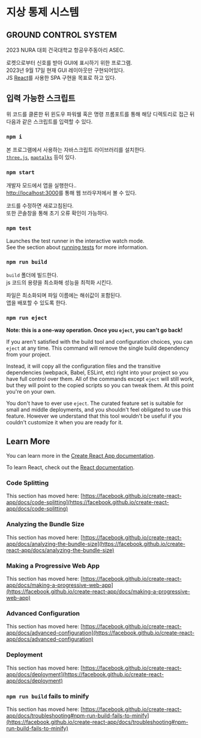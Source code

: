 # 지상 통제 시스템
## GROUND CONTROL SYSTEM

2023 NURA 대회 건국대학교 항공우주동아리 ASEC.

로켓으로부터 신호를 받아 GUI에 표시하기 위한 프로그램.\
2023년 9월 17일 현재 GUI 레이아웃만 구현되어있다.\
JS [React](https://react.dev)를 사용한 SPA 구현을 목표로 하고 있다.

## 입력 가능한 스크립트

위 코드를 클론한 뒤 윈도우 파워쉘 혹은 명령 프롬포트를 통해 해당 디렉토리로 접근 뒤 다음과 같은 스크립트를 입력할 수 있다.

### `npm i`

본 프로그램에서 사용하는 자바스크립트 라이브러리를 설치한다.\
[`three.js`](https://threejs.org), [`maptalks`](https://maptalks.org) 등이 있다.

### `npm start`

개발자 모드에서 앱을 실행한다..\
[http://localhost:3000](http://localhost:3000)를 통해 웹 브라우저에서 볼 수 있다.

코드를 수정하면 새로고침된다.\
또한 콘솔창을 통해 초기 오류 확인이 가능하다.

### `npm test`

Launches the test runner in the interactive watch mode.\
See the section about [running tests](https://facebook.github.io/create-react-app/docs/running-tests) for more information.

### `npm run build`

`build` 폴더에 빌드한다.\
js 코드의 용량을 최소화해 성능을 최적화 시킨다.

파일은 최소화되며 파일 이름에는 해쉬값이 포함된다.\
앱을 배포할 수 있도록 한다.

### `npm run eject`

**Note: this is a one-way operation. Once you `eject`, you can't go back!**

If you aren't satisfied with the build tool and configuration choices, you can `eject` at any time. This command will remove the single build dependency from your project.

Instead, it will copy all the configuration files and the transitive dependencies (webpack, Babel, ESLint, etc) right into your project so you have full control over them. All of the commands except `eject` will still work, but they will point to the copied scripts so you can tweak them. At this point you're on your own.

You don't have to ever use `eject`. The curated feature set is suitable for small and middle deployments, and you shouldn't feel obligated to use this feature. However we understand that this tool wouldn't be useful if you couldn't customize it when you are ready for it.

## Learn More

You can learn more in the [Create React App documentation](https://facebook.github.io/create-react-app/docs/getting-started).

To learn React, check out the [React documentation](https://reactjs.org/).

### Code Splitting

This section has moved here: [https://facebook.github.io/create-react-app/docs/code-splitting](https://facebook.github.io/create-react-app/docs/code-splitting)

### Analyzing the Bundle Size

This section has moved here: [https://facebook.github.io/create-react-app/docs/analyzing-the-bundle-size](https://facebook.github.io/create-react-app/docs/analyzing-the-bundle-size)

### Making a Progressive Web App

This section has moved here: [https://facebook.github.io/create-react-app/docs/making-a-progressive-web-app](https://facebook.github.io/create-react-app/docs/making-a-progressive-web-app)

### Advanced Configuration

This section has moved here: [https://facebook.github.io/create-react-app/docs/advanced-configuration](https://facebook.github.io/create-react-app/docs/advanced-configuration)

### Deployment

This section has moved here: [https://facebook.github.io/create-react-app/docs/deployment](https://facebook.github.io/create-react-app/docs/deployment)

### `npm run build` fails to minify

This section has moved here: [https://facebook.github.io/create-react-app/docs/troubleshooting#npm-run-build-fails-to-minify](https://facebook.github.io/create-react-app/docs/troubleshooting#npm-run-build-fails-to-minify)
